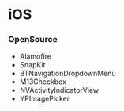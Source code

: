 # iOS
 
### OpenSource
- Alamofire
- SnapKit
- BTNavigationDropdownMenu
- M13Checkbox
- NVActivityIndicatorView
- YPImagePicker
